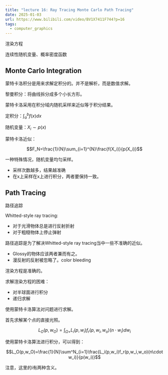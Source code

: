 ```yaml
---
title: "lecture 16: Ray Tracing Monte Carlo Path Tracing"
date: 2025-01-03
url: https://www.bilibili.com/video/BV1X7411F744?p=16
tags:
  - computer_graphics
---
```


渲染方程

连续性随机变量、概率密度函数

## Monte Carlo Integration

蒙特卡洛积分是用来求解定积分的。并不是解析，而是数值求解。

黎曼积分：将曲线拆分成多个小长方形。

蒙特卡洛采用在积分域内随机采样来近似等于积分结果。

定积分：$\int_a^bf(x)dx$

随机变量：$X_i\sim p(x)$

蒙特卡洛近似：

$$F_N=\frac{1}{N}\sum_{i=1}^{N}\frac{f(X_i)}{p(X_i)}$$

一种特殊情况，随机变量均匀采样。

- 采样次数越多，结果越准确
- 在x上采样在x上进行积分，两者要保持一致。

## Path Tracing

路径追踪

Whitted-style ray tracing:

- 对于光滑物体总是进行反射折射
- 对于粗糙物体上停止弹射

路径追踪是为了解决Whitted-style ray tracing当中一些不准确的近似。

- Glossy的物体应该两者兼而有之。
- 漫反射的反射被忽略了。color bleeding

渲染方程是准确的。

求解渲染方程的困难：

- 对半球面进行积分
- 递归求解

使用蒙特卡洛算法对问题进行求解。

首先求解某个点的直接光照。

$$L_O(p,w_O)=\int_{\Omega +} L_i(p,w_i)f_r(p,w_i,w_o)(n\cdot w_i)dw_i$$

使用蒙特卡洛算法进行积分，可以得到：

$$L_O(p,w_O)=\frac{1}{N}\sum^N_{i=1}\frac{L_i(p,w_i)f_r(p,w_i,w_o)(n\cdot w_i)}{p(w_i)}$$

注意，这里的i有两种含义。
